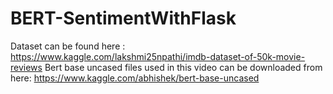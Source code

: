 # BERT-SentimentWithFlask
Dataset can be found here : https://www.kaggle.com/lakshmi25npathi/imdb-dataset-of-50k-movie-reviews
Bert base uncased files used in this video can be downloaded from here: https://www.kaggle.com/abhishek/bert-base-uncased
